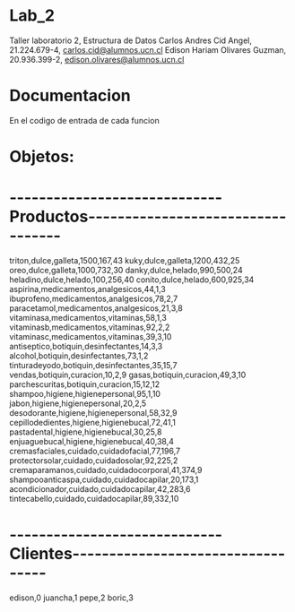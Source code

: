 # Lab_2
Taller laboratorio 2, Estructura de Datos 
Carlos Andres Cid Angel, 21.224.679-4, carlos.cid@alumnos.ucn.cl 
Edison Hariam Olivares Guzman, 20.936.399-2, edison.olivares@alumnos.ucn.cl

# Documentacion
En el codigo de entrada de cada funcion

# Objetos:
# -----------------------------Productos----------------------------------
triton,dulce,galleta,1500,167,43
kuky,dulce,galleta,1200,432,25
oreo,dulce,galleta,1000,732,30
danky,dulce,helado,990,500,24
heladino,dulce,helado,100,256,40
conito,dulce,helado,600,925,34
aspirina,medicamentos,analgesicos,44,1,3
ibuprofeno,medicamentos,analgesicos,78,2,7
paracetamol,medicamentos,analgesicos,21,3,8
vitaminasa,medicamentos,vitaminas,58,1,3
vitaminasb,medicamentos,vitaminas,92,2,2
vitaminasc,medicamentos,vitaminas,39,3,10
antiseptico,botiquin,desinfectantes,14,3,3
alcohol,botiquin,desinfectantes,73,1,2
tinturadeyodo,botiquin,desinfectantes,35,15,7
vendas,botiquin,curacion,10,2,9
gasas,botiquin,curacion,49,3,10
parchescuritas,botiquin,curacion,15,12,12
shampoo,higiene,higienepersonal,95,1,10
jabon,higiene,higienepersonal,20,2,5
desodorante,higiene,higienepersonal,58,32,9
cepillodedientes,higiene,higienebucal,72,41,1
pastadental,higiene,higienebucal,30,25,8
enjuaguebucal,higiene,higienebucal,40,38,4
cremasfaciales,cuidado,cuidadofacial,77,196,7
protectorsolar,cuidado,cuidadosolar,92,225,2
cremaparamanos,cuidado,cuidadocorporal,41,374,9
shampooanticaspa,cuidado,cuidadocapilar,20,173,1
acondicionador,cuidado,cuidadocapilar,42,283,6
tintecabello,cuidado,cuidadocapilar,89,332,10

# -----------------------------Clientes----------------------------------
edison,0
juancha,1
pepe,2
boric,3
